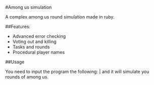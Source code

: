 #Among us simulation

A complex among us round simulation made in ruby.

##Features:

- Advanced error checking
- Voting out and killing
- Tasks and rounds
- Procedural player names

##Usage

You need to input the program the following: <number of player>|<number of impostors> and it will simulate you rounds of among us.
